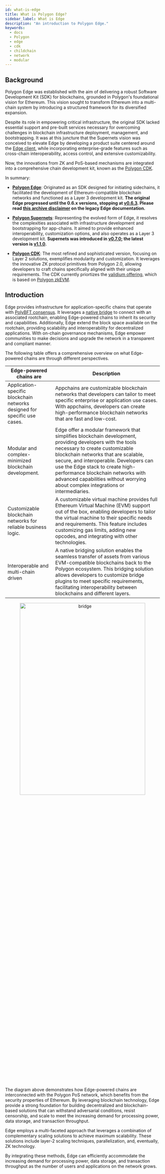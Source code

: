 ```yaml
---
id: what-is-edge
title: What is Polygon Edge?
sidebar_label: What is Edge
description: "An introduction to Polygon Edge."
keywords:
  - docs
  - Polygon
  - edge
  - cdk
  - childchain
  - network
  - modular
---
```


## Background

Polygon Edge was established with the aim of delivering a robust Software Development Kit (SDK) for blockchains, grounded in Polygon's foundational vision for Ethereum. This vision sought to transform Ethereum into a multi-chain system by introducing a structured framework for its diversified expansion.

Despite its role in empowering critical infrastructure, the original SDK lacked essential support and pre-built services necessary for overcoming challenges in blockchain infrastructure deployment, management, and bootstrapping. It was at this juncture that the Supernets vision was conceived to elevate Edge by developing a product suite centered around the [<ins>Edge client</ins>](https://github.com/0xPolygon/polygon-edge), while incorporating enterprise-grade features such as cross-chain interoperability, access control, and extensive customizability.

Now, the innovations from ZK and PoS-based mechanisms are integrated into a comprehensive chain development kit, known as the [<ins>Polygon CDK</ins>](/docs/cdk/what-is-polygon-cdk.md).

In summary:

- **<ins>Polygon Edge</ins>**: Originated as an SDK designed for initiating sidechains, it facilitated the development of Ethereum-compatible blockchain networks and functioned as a Layer 3 development kit. **The original Edge progressed until the 0.6.x versions, stopping at [<ins>v0.6.3</ins>](https://github.com/0xPolygon/polygon-edge/releases/tag/v0.6.3). Please read [<ins>this archive disclaimer</ins>](https://github.com/0xPolygon/wiki/tree/main/archive/edge) on the legacy Edge documentation.**

- **<ins>Polygon Supernets</ins>**: Representing the evolved form of Edge, it resolves the complexities associated with infrastructure development and bootstrapping for app-chains. It aimed to provide enhanced interoperability, customization options, and also operates as a Layer 3 development kit. **Supernets was introduced in [<ins>v0.7.0</ins>](https://github.com/0xPolygon/polygon-edge/releases/tag/v0.7.0-alpha1); the latest version is [<ins>v1.1.0</ins>](https://github.com/0xPolygon/polygon-edge/releases/tag/v1.1.0).** 

- **<ins>Polygon CDK</ins>**: The most refined and sophisticated version, focusing on Layer 2 solutions, exemplifies modularity and customization. It leverages the innovative ZK protocol primitives from Polygon 2.0, allowing developers to craft chains specifically aligned with their unique requirements. The CDK currently priortizes the [<ins>validium offering</ins>](/docs/cdk/validium/validium-attributes/), which is based on [<ins>Polygon zkEVM</ins>](/docs/zkevm/).

## Introduction

Edge provides infrastructure for application-specific chains that operate with [<ins>PolyBFT consensus</ins>](/docs/cdk/edge/design/consensus/polybft/overview.md). It leverages a [<ins>native bridge</ins>](/docs/cdk/edge/design/bridge/overview.md) to connect with an associated rootchain, enabling Edge-powered chains to inherit its security and capabilities. Additionally, Edge extend the block space available on the rootchain, providing scalability and interoperability for decentralized applications. With on-chain governance mechanisms, Edge empower communities to make decisions and upgrade the network in a transparent and compliant manner.

The following table offers a comprehensive overview on what Edge-powered chains are through different perspectives.

| Edge-powered chains are | Description |
|-----------|-------------|
| Application-specific blockchain networks designed for specific use cases. | Appchains are customizable blockchain networks that developers can tailor to meet specific enterprise or application use cases. With appchains, developers can create high-performance blockchain networks that are fast and low-cost. |
| Modular and complex-minimized blockchain development. | Edge offer a modular framework that simplifies blockchain development, providing developers with the tools necessary to create customizable blockchain networks that are scalable, secure, and interoperable. Developers can use the Edge stack to create high-performance blockchain networks with advanced capabilities without worrying about complex integrations or intermediaries. |
| Customizable blockchain networks for reliable business logic. | A customizable virtual machine provides full Ethereum Virtual Machine (EVM) support out of the box, enabling developers to tailor the virtual machine to their specific needs and requirements. This feature includes customizing gas limits, adding new opcodes, and integrating with other technologies. |
| Interoperable and multi-chain driven | A native bridging solution enables the seamless transfer of assets from various EVM-compatible blockchains back to the Polygon ecosystem. This bridging solution allows developers to customize bridge plugins to meet specific requirements, facilitating interoperability between blockchains and different layers. |

<div align="center">
  <img src="/img/edge/supernets-together.excalidraw.png" alt="bridge" width="90%" height="40%" />
</div>

The diagram above demonstrates how Edge-powered chains are interconnected with the Polygon PoS network, which benefits from the security properties of Ethereum. By leveraging blockchain technology, Edge provide a strong foundation for building decentralized and blockchain-based solutions that can withstand adversarial conditions, resist censorship, and scale to meet the increasing demand for processing power, data storage, and transaction throughput.

Edge employs a multi-faceted approach that leverages a combination of complementary scaling solutions to achieve maximum scalability. These solutions include layer-2 scaling techniques, parallelization, and, eventually, ZK technology.

By integrating these methods, Edge can efficiently accommodate the increasing demand for processing power, data storage, and transaction throughput as the number of users and applications on the network grows.
